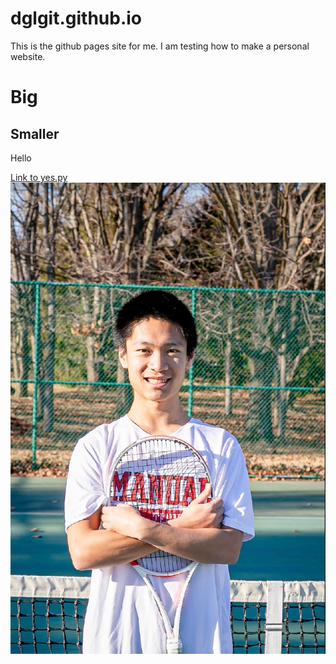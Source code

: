 # dglgit.github.io

This is the github pages site for me. I am testing how to make a personal website. 

# Big 
## Smaller 
Hello 

[Link to yes.py](yes.py)
![image failed](images/IMG_0012.jpeg)
